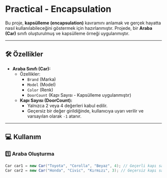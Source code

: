 # Practical - Encapsulation

Bu proje, **kapsülleme (encapsulation)** kavramını anlamak ve gerçek hayatta nasıl kullanılabileceğini göstermek için hazırlanmıştır. Projede, bir **Araba (Car)** sınıfı oluşturulmuş ve kapsülleme örneği uygulanmıştır.

---

## 🛠️ Özellikler

- **Araba Sınıfı (Car):**
  - Özellikler:
    - `Brand` (Marka)
    - `Model` (Model)
    - `Color` (Renk)
    - `DoorCount` (Kapı Sayısı - Kapsülleme uygulanmıştır)
  - **Kapı Sayısı (DoorCount):**
    - Yalnızca 2 veya 4 değerleri kabul edilir.
    - Geçersiz bir değer girildiğinde, kullanıcıya uyarı verilir ve varsayılan olarak `-1` atanır.

---

## 💻 Kullanım

### 1️⃣ **Araba Oluşturma**
```csharp
Car car1 = new Car("Toyota", "Corolla", "Beyaz", 4); // Geçerli kapı sayısı
Car car2 = new Car("Honda", "Civic", "Kırmızı", 3); // Geçersiz kapı sayısı
```
